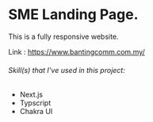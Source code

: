 # SME Landing Page.

This is a fully responsive website.

Link : https://www.bantingcomm.com.my/

###### Skill(s) that I've used in this project:

- Next.js
- Typscript
- Chakra UI
